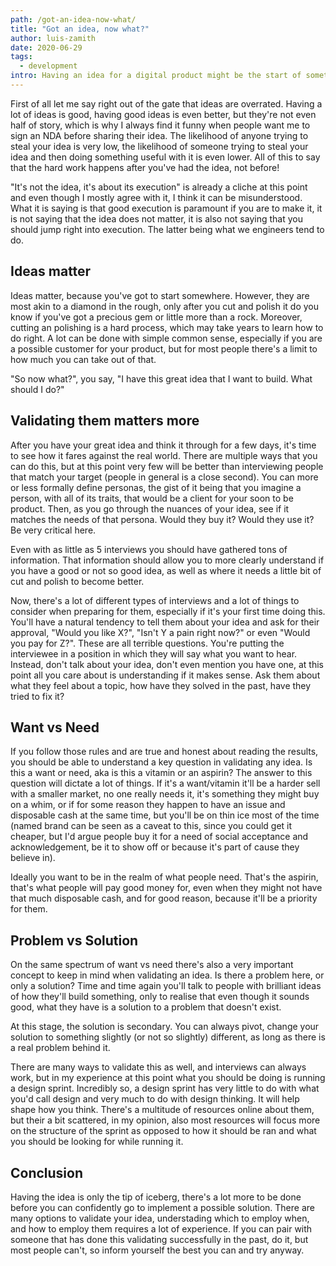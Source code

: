 ```yaml
---
path: /got-an-idea-now-what/
title: "Got an idea, now what?"
author: luis-zamith
date: 2020-06-29
tags:
  - development
intro: Having an idea for a digital product might be the start of something beautiful, but it has to be nourished
---
```


First of all let me say right out of the gate that ideas are overrated. Having a
lot of ideas is good, having good ideas is even better, but they're not even
half of story, which is why I always find it funny when people want me to sign
an NDA before sharing their idea. The likelihood of anyone trying to steal
your idea is very low, the likelihood of someone trying to steal your idea and
then doing something useful with it is even lower. All of this to say that the
hard work happens after you've had the idea, not before!

"It's not the idea, it's about its execution" is already a cliche at this point
and even though I mostly agree with it, I think it can be misunderstood. What it
is saying is that good execution is paramount if you are to make it, it is not
saying that the idea does not matter, it is also not saying that you should jump
right into execution. The latter being what we engineers tend to do.

## Ideas matter

Ideas matter, because you've got to start somewhere. However, they are most akin
to a diamond in the rough, only after you cut and polish it do you know if
you've got a precious gem or little more than a rock. Moreover, cutting an
polishing is a hard process, which may take years to learn how to do right. A
lot can be done with simple common sense, especially if you are a possible
customer for your product, but for most people there's a limit to how much you
can take out of that.

"So now what?", you say, "I have this great idea that I want to build. What
should I do?"

## Validating them matters more

After you have your great idea and think it through for a few days, it's time to
see how it fares against the real world. There are multiple ways that you can do
this, but at this point very few will be better than interviewing people that
match your target (people in general is a close second). You can more or less
formally define personas, the gist of it being that you imagine a person, with
all of its traits, that would be a client for your soon to be product. Then, as
you go through the nuances of your idea, see if it matches the needs of that
persona. Would they buy it? Would they use it? Be very critical here.

Even with as little as 5 interviews you should have gathered tons of
information. That information should allow you to more clearly understand if you
have a good or not so good idea, as well as where it needs a little bit of cut
and polish to become better.

Now, there's a lot of different types of interviews and a lot of things to
consider when preparing for them, especially if it's your first time doing this.
You'll have a natural tendency to tell them about your idea and ask for their
approval, "Would you like X?", "Isn't Y a pain right now?" or even "Would you
pay for Z?". These are all terrible questions. You're putting the interviewee
in a position in which they will say what you want to hear. Instead, don't talk
about your idea, don't even mention you have one, at this point all you care
about is understanding if it makes sense. Ask them about what they feel about a
topic, how have they solved in the past, have they tried to fix it?

## Want vs Need

If you follow those rules and are true and honest about reading the results, you
should be able to understand a key question in validating any idea. Is this a
want or need, aka is this a vitamin or an aspirin? The answer to this question
will dictate a lot of things. If it's a want/vitamin it'll be a harder sell with
a smaller market, no one really needs it, it's something they might buy on a
whim, or if for some reason they happen to have an issue and disposable cash at
the same time, but you'll be on thin ice most of the time (named brand can be
seen as a caveat to this, since you could get it cheaper, but I'd argue people
buy it for a need of social acceptance and acknowledgement, be it to show off or
because it's part of cause they believe in).

Ideally you want to be in the realm of what people need. That's the aspirin,
that's what people will pay good money for, even when they might not have that
much disposable cash, and for good reason, because it'll be a priority for them.

## Problem vs Solution

On the same spectrum of want vs need there's also a very important concept to
keep in mind when validating an idea. Is there a problem here, or only a
solution? Time and time again you'll talk to people with brilliant ideas of how
they'll build something, only to realise that even though it sounds good, what
they have is a solution to a problem that doesn't exist.

At this stage, the solution is secondary. You can always pivot, change your
solution to something slightly (or not so slightly) different, as long as there
is a real problem behind it.

There are many ways to validate this as well, and interviews can always work,
but in my experience at this point what you should be doing is running a design
sprint. Incredibly so, a design sprint has very little to do with what you'd
call design and very much to do with design thinking. It will help shape how you
think. There's a multitude of resources online about them, but their a bit
scattered, in my opinion, also most resources will focus more on the structure
of the sprint as opposed to how it should be ran and what you should be looking
for while running it.

## Conclusion

Having the idea is only the tip of iceberg, there's a lot more to be done before
you can confidently go to implement a possible solution. There are many options
to validate your idea, understading which to employ when, and how to employ them
requires a lot of experience. If you can pair with someone that has done this
validating successfully in the past, do it, but most people can't, so inform
yourself the best you can and try anyway.
